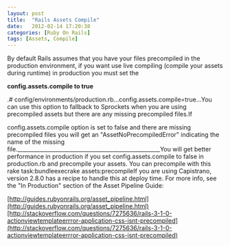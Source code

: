 ```yaml
---
layout: post
title:  "Rails Assets Compile"
date:   2012-02-14 17:20:38
categories: [Ruby On Rails]
tags: [Assets, Compile]
---
```


By default Rails assumes that you have your files precompiled in the production environment, if you want use live compiling (compile your assets during runtime) in production you must set the

**config.assets.compile to true**

.# config/environments/production.rb...config.assets.compile=true...You can use this option to fallback to Sprockets when you are using precompiled assets but there are any missing precompiled files.If 

config.assets.compile option is set to false and there are missing precompiled files you will get an "AssetNoPrecompiledError" indicating the name of the missing file.____________________________________________________You will get better performance in production if you set config.assets.compile to false in production.rb and precompile your assets. You can precompile with this rake task:bundleexecrake assets:precompileIf you are using Capistrano, version 2.8.0 has a recipe to handle this at deploy time. For more info, see the "In Production" section of the Asset Pipeline Guide: 

[http://guides.rubyonrails.org/asset_pipeline.html](http://guides.rubyonrails.org/asset_pipeline.html)[http://stackoverflow.com/questions/7275636/rails-3-1-0-actionviewtemplateerrror-application-css-isnt-precompiled](http://stackoverflow.com/questions/7275636/rails-3-1-0-actionviewtemplateerrror-application-css-isnt-precompiled)